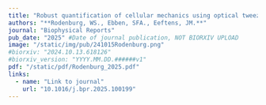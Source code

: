 ```yaml
---
title: "Robust quantification of cellular mechanics using optical tweezers"
authors: "**Rodenburg, WS., Ebben, SFA., Eeftens, JM.**"
journal: "Biophysical Reports"
pub_date: "2025" #Date of journal publication, NOT BIORXIV UPLOAD
image: "/static/img/pub/241015Rodenburg.png"
#biorxiv: "2024.10.13.618126"
#biorxiv_version: "YYYY.MM.DD.######v1"
pdf: "/static/pdf/Rodenburg_2025.pdf"
links:
  - name: "Link to journal"
    url: "10.1016/j.bpr.2025.100199"
---
```

